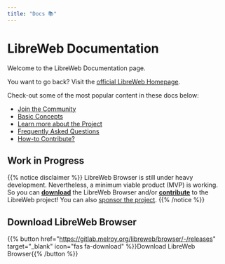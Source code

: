 ```yaml
---
title: "Docs 📚"
---
```


# LibreWeb Documentation

Welcome to the LibreWeb Documentation page.

You want to go back? Visit the [official LibreWeb Homepage](https://libreweb.org).

Check-out some of the most popular content in these docs below:

* [Join the Community](/community)
* [Basic Concepts](/concepts)
* [Learn more about the Project](/project)
* [Frequently Asked Questions](/faq)
* [How-to Contribute?](/project/contribute)

## Work in Progress

{{% notice disclaimer %}}
LibreWeb Browser is still under heavy development. Nevertheless, a minimum viable product (MVP) is working.  
So you can [**download**](https://gitlab.melroy.org/libreweb/browser/-/releases) the LibreWeb Browser and/or **[contribute](/project/contribute)** to the LibreWeb project! You can also [sponsor the project](/project/sponsor).
{{% /notice %}}


## Download LibreWeb Browser

{{% button href="https://gitlab.melroy.org/libreweb/browser/-/releases" target="_blank" icon="fas fa-download" %}}Download LibreWeb Browser{{% /button %}}
